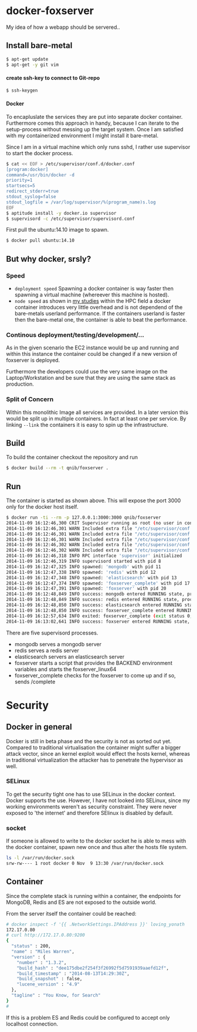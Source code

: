 docker-foxserver
================

My idea of how a webapp should be servered..

## Install bare-metal

```bash
$ apt-get update
$ apt-get -y git vim
```

#### create ssh-key to connect to Git-repo

```bash
$ ssh-keygen
```


#### Docker

To encapluslate the services they are put into separate docker container.
Furthermore comes this approach in handy, because I can iterate to the setup-process without messing up the
target system. Once I am satisfied with my containerized environment I might install it bare-metal.

Since I am in a virtual machine which only runs sshd, I rather use supervisor to start the docker process.

```bash
$ cat << EOF > /etc/supervisor/conf.d/docker.conf
[program:docker]
command=/usr/bin/docker -d
priority=1
startsecs=5
redirect_stderr=true
stdout_syslog=false
stdout_logfile = /var/log/supervisor/%(program_name)s.log
EOF
$ aptitude install -y docker.io supervisor
$ supervisord -c /etc/supervisor/supervisord.conf
```

First pull the ubuntu:14.10 image to spawn.

```bash
$ docker pull ubuntu:14.10
```

## But why docker, srsly?

### Speed

- `deployment speed` Spawning a docker container is way faster then spawning a virtual machine (whereever this machine is hosted).
- `node speed` as shown in [my studies](http://qnib.org/qnibterminal/2014/11/06/Containerized-MPI-workloads/) within the HPC field a docker container introduces very little overhead and is not dependend of the bare-metals userland performance. If the containers userland is faster then the bare-metal one, the container is able to beat the performance.


### Continous deployment/testing/development/...
As in the given scenario the EC2 instance would be up and running and within this instance the container could be changed 
if a new version of foxserver is deployed.

Furthermore the developers could use the very same image on the Laptop/Workstation and be sure that they are using the same stack as production.


### Split of Concern

Within this monolithic Image all services are provided. In a later version this would be split up in multiple containers. In fact at least one per
service. By linking ```--link``` the containers it is easy to spin up the infrastructure.

## Build

To build the container checkout the repository and run

```bash
$ docker build --rm -t qnib/foxserver .
```

## Run

The container is started as shown above. This will expose the port 3000 only for the docker host itself.

```bash
$ docker run -ti --rm -p 127.0.0.1:3000:3000 qnib/foxserver
2014-11-09 16:12:46,300 CRIT Supervisor running as root (no user in config file)
2014-11-09 16:12:46,301 WARN Included extra file "/etc/supervisor/conf.d/foxserver_complete.conf" during parsing
2014-11-09 16:12:46,301 WARN Included extra file "/etc/supervisor/conf.d/foxserver.conf" during parsing
2014-11-09 16:12:46,301 WARN Included extra file "/etc/supervisor/conf.d/redis.conf" during parsing
2014-11-09 16:12:46,302 WARN Included extra file "/etc/supervisor/conf.d/mongodb.conf" during parsing
2014-11-09 16:12:46,302 WARN Included extra file "/etc/supervisor/conf.d/elasticsearch.conf" during parsing
2014-11-09 16:12:46,318 INFO RPC interface 'supervisor' initialized
2014-11-09 16:12:46,319 INFO supervisord started with pid 8
2014-11-09 16:12:47,325 INFO spawned: 'mongodb' with pid 11
2014-11-09 16:12:47,338 INFO spawned: 'redis' with pid 12
2014-11-09 16:12:47,348 INFO spawned: 'elasticsearch' with pid 13
2014-11-09 16:12:47,374 INFO spawned: 'foxserver_complete' with pid 17
2014-11-09 16:12:47,391 INFO spawned: 'foxserver' with pid 20
2014-11-09 16:12:48,849 INFO success: mongodb entered RUNNING state, process has stayed up for > than 1 seconds (startsecs)
2014-11-09 16:12:48,849 INFO success: redis entered RUNNING state, process has stayed up for > than 1 seconds (startsecs)
2014-11-09 16:12:48,850 INFO success: elasticsearch entered RUNNING state, process has stayed up for > than 1 seconds (startsecs)
2014-11-09 16:12:48,850 INFO success: foxserver_complete entered RUNNING state, process has stayed up for > than 1 seconds (startsecs)
2014-11-09 16:12:57,634 INFO exited: foxserver_complete (exit status 0; expected)
2014-11-09 16:13:02,641 INFO success: foxserver entered RUNNING state, process has stayed up for > than 15 seconds (startsecs)
```

There are five supervisord processes.

- mongodb serves a mongodb server
- redis serves a redis server
- elasticsearch servers an elasticsearch server
- foxserver starts a script that provides the BACKEND environment variables and starts the foxserver_linux64 
- foxserver_complete checks for the foxserver to come up and if so, sends /complete

# Security

## Docker in general

Docker is still in beta phase and the security is not as sorted out yet. 
Compared to traditional virtualisation the container might suffer a bigger attack vector, since an kernel exploit would effect the hosts kernel, whereas
in traditional virtualization the attacker has to penetrate the hypervisor as well.

### SELinux

To get the security tight one has to use SELinux in the docker context. Docker supports the use.
However, I have not looked into SELinux, since my working environments weren't as security constraint. They were never exposed to 
'the internet' and therefore SElinux is disabled by default.

### socket

If someone is allowed to write to the docker socket he is able to mess with the docker container, spawn new once and thus alter the hosts file system.

```bash
ls -l /var/run/docker.sock
srw-rw---- 1 root docker 0 Nov  9 13:30 /var/run/docker.sock
```

## Container
Since the complete stack is running within a container, the endpoints for MongoDB, Redis and ES are not exposed to the outside world.

From the server itself the container could be reached:

```bash
# docker inspect -f '{{ .NetworkSettings.IPAddress }}' loving_yonath
172.17.0.80
# curl http://172.17.0.80:9200
{
  "status" : 200,
  "name" : "Miles Warren",
  "version" : {
    "number" : "1.3.2",
    "build_hash" : "dee175dbe2f254f3f26992f5d7591939aaefd12f",
    "build_timestamp" : "2014-08-13T14:29:30Z",
    "build_snapshot" : false,
    "lucene_version" : "4.9"
  },
  "tagline" : "You Know, for Search"
}
#
```

If this is a problem ES and Redis could be configured to accept only localhost connection. 

